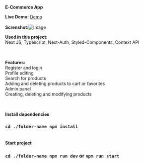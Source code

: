 **E-Commerce App**

**Live Demo:** [Demo](https://e-commerce-app-pied-one.vercel.app) <br/> <br/> 
**Screnshot:**![image](https://github.com/asim-iskandarli/E-CommerceApp-NextJS/blob/main/screenshot.gif)

**Used in this project:** <br/> 
Next JS, Typescript, Next-Auth, Styled-Components, Context API <br/> <br/> <br/>

**Features:** <br/> 
Register and login <br/>
Profile editing <br/>
Search for products <br/>
Adding and deleting products to cart or favorites <br/>
Admin panel <br/>
Creating, deleting and modifying products <br/><br/><br/> 



**Install dependencies** <br/> 
### `cd ./folder-name npm install` <br/><br/>

**Start project** <br/> 
### `cd ./folder-name npm run dev` or `npm run start`
